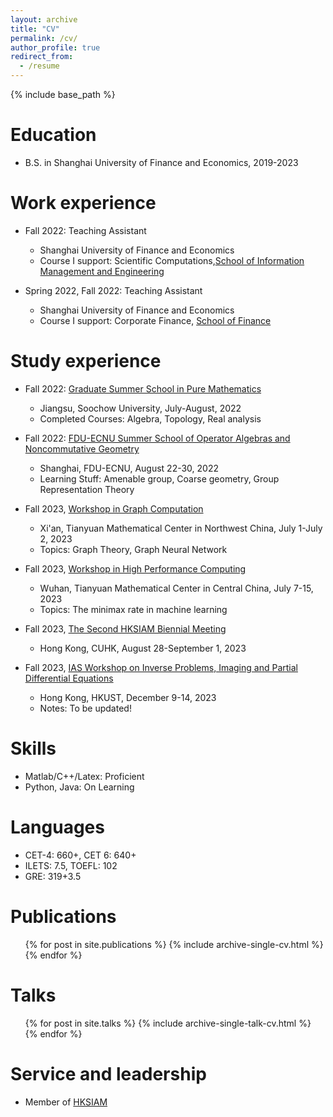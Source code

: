 ```yaml
---
layout: archive
title: "CV"
permalink: /cv/
author_profile: true
redirect_from:
  - /resume
---
```


{% include base_path %}

Education
======
* B.S. in Shanghai University of Finance and Economics, 2019-2023


Work experience
======
* Fall 2022: Teaching Assistant
  * Shanghai University of Finance and Economics
  * Course I support: Scientific Computations,[School of Information Management and Engineering](https://sime.sufe.edu.cn/main.htm)
  
* Spring 2022, Fall 2022: Teaching Assistant
  * Shanghai University of Finance and Economics
  * Course I support:  Corporate Finance, [School of Finance](https://sof.sufe.edu.cn/)
  

Study experience
======
* Fall 2022: [Graduate Summer School in Pure Mathematics](https://math.suda.edu.cn/35/07/c10738a537863/page.htm)
  * Jiangsu, Soochow University, July-August, 2022
  * Completed Courses: Algebra, Topology, Real analysis

* Fall 2022: [FDU-ECNU Summer School of Operator Algebras and Noncommutative Geometry](https://math.ecnu.edu.cn/RCOA/events/2022%20FDU-ECNU%20Summer%20School%20of%20Operator%20Algebras%20and%20Noncommutative%20Geometry/2022%20FDU-ECNU%20Summer%20School%20of%20Operator%20Algebras%20and%20Noncommutative%20Geometry%20.html)
  * Shanghai, FDU-ECNU, August 22-30, 2022
  * Learning Stuff: Amenable group, Coarse geometry, Group Representation Theory

* Fall 2023, [Workshop in Graph Computation](http://xiammt.xjtu.edu.cn/info/1052/3391.htm)
  * Xi'an, Tianyuan Mathematical Center in Northwest China, July 1-July 2, 2023
  * Topics: Graph Theory, Graph Neural Network

* Fall 2023, [Workshop in High Performance Computing](https://tmcc.whu.edu.cn/info/1210/2939.htm)
  * Wuhan, Tianyuan Mathematical Center in Central China, July 7-15, 2023
  * Topics: The minimax rate in machine learning
  
* Fall 2023, [The Second HKSIAM Biennial Meeting ](https://www.math.cuhk.edu.hk/conference/hksiam2023/index.php)
  * Hong Kong, CUHK, August 28-September 1, 2023


* Fall 2023, [IAS Workshop on Inverse Problems, Imaging and Partial Differential Equations](http://ias.ust.hk/events/202312ip/)
  * Hong Kong, HKUST, December 9-14, 2023
  * Notes: To be updated!
  

Skills
======
* Matlab/C++/Latex: Proficient
* Python, Java: On Learning

Languages
======
* CET-4: 660+, CET 6: 640+
* ILETS: 7.5, TOEFL: 102
* GRE: 319+3.5
  
Publications
======
  <ul>{% for post in site.publications %}
    {% include archive-single-cv.html %}
  {% endfor %}</ul>
  
Talks
======
  <ul>{% for post in site.talks %}
    {% include archive-single-talk-cv.html %}
  {% endfor %}</ul>
  

Service and leadership
======
* Member of [HKSIAM](https://www.hksiam.org.hk/)
